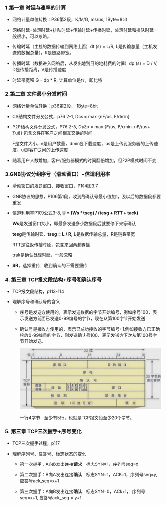 ### 1.第一章 时延与速率的计算
- 网络计量单位转换：P36第2段，K/M/G, ms/us, 1Byte=8bit

- 网络时延=处理时延+排队时延+传输时延+传播时延，处理时延和排队时延一般很小，可以忽略。

- 传输时延（主机的数据传输到网络上面）dt (s) = L/R, L是传输总量（主机发送的数据总量），R是链路带宽。

- 传播时延（数据进入网络后，从发出地到目的地耗费的时间）dp (s) = D / V, D是传播距离，V是传播速度

- 时延带宽积 G = dp * R, 计算单位是位，即比特

  

### 2.第二章 文件最小分发时间

- 网络计量单位转换：p36第2段， 1Byte=8bit

- CS结构文件分发公式，p76 2-1, Dcs = max {nF/us, F/dmin}

- P2P结构文件分发公式，P76 2-3, Dp2p = max {F/us, F/dmin. nF/(us+ $\sum$ui)} 包含文件在客户之间相互交换的时间

  F是文件大小，n是用户数量，dmin是下载速度，us是上传到服务器的上传速度，ui是客户之间的上传速度

- 随着用户人数增加，客户/服务器模式的时间翻倍增加，但P2P模式时间不变



### 3.GNB协议分组序号（滑动窗口）+信道利用率

- 滑动窗口的发送窗口、接收窗口，P104图3.7

- GNB协议的思想，P106第1段，收到的确认号最小值加1，及以后的数据段都要重发

- 信道利用率P109公式3-8, **U = (Ws * tseg) / (tesg + RTT + tack)**

  **Ws**是发送窗口大小，即最多发送多少数据段后就要停下来等确认

  **tesg**是传输时延，**tseg = L / R,** L是数据传输总量，R是链路带宽

  RTT是往返传播时延，包含来回两趟传播

  trak是确认处理时延，一般忽略

  

- **SR**，选择重传，收到确认的不需要重传



### 4. 第三章 TCP报文段结构+序号和确认序号

- TCP报文段结构，p113-114

- 理解序号和确认号的含义

  - 序号是发送方使用的，表示发送数据的字节开始编号，例如序号100，表示发送方前面已发送0-99编号的字节，现在从第100字节开始发送

  - 确认号是接收方使用的，表示已成功接收的字节编号+1.例如接收方已正确接收0-99编号的字节，则发送确认号100，表示发送方下次从第100号字节开始发送。

    ![](https://raw.githubusercontent.com/Ihtml/images/master/img/20200823171957.png)

    一行4字节，至少有5行，也就是TCP报文段至少20个字节。



### 5. 第三章 TCP三次握手+序号变化

- TCP三次握手过程，p117

- 理解序列号、应答号、标志状态的变化

  - 第一次握手：A向B发出连接**请求**，标志SYN=1，序列号seq=x

  - 第二次握手：B向A发出连接**确认**，标志SYN=1，ACK=1，序列号seq=y, 应答号ack_seq=x+1

  - 第三次握手：A向B发出连接**确认**，标志SYN=0，ACk=1， 序列号seq=x+1, 应答号ack_seq = y+1

    